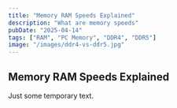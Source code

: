 ```yaml
---
title: "Memory RAM Speeds Explained"
description: "What are memory speeds"
pubDate: "2025-04-14"
tags: ["RAM", "PC Memory", "DDR4", "DDR5"]
image: "/images/ddr4-vs-ddr5.jpg"
---
```


## Memory RAM Speeds Explained

Just some temporary text.
